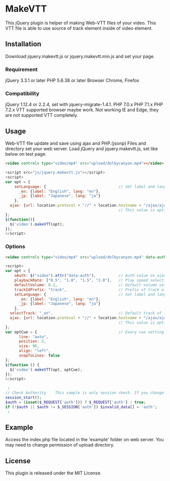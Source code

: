 # MakeVTT
This jQuery plugin is helper of making Web-VTT files of your video. This VTT file is able to use source of track element inside of video element.

## Installation
Download jquery.makevtt.js or jquery.makevtt.min.js and set your page.

### Requirement
jQuery 3.3.1 or later
PHP 5.6.38 or later
Browser Chrome, Firefox

### Compatibility
jQuery 1.12.4 or 2.2.4, set with jquery-migrate-1.4.1.
PHP 7.0.x
PHP 7.1.x
PHP 7.2.x
VTT supported browser maybe work. Not working IE and Edge, they are not supported VTT completely.

## Usage
Web-VTT file update and save using ajax and PHP.(jsonp)
Files and directory set your web server.
Load jQuery and jquery.makevtt.js, set like below on test page.
```html
<video controls type="video/mp4" src="upload/dolbycanyon.mp4"></video>
```

```javascript
<script src="js/jquery.makevtt.js"></script>
<script>
var opt = {
    setLanguage: {                                // Set label and lang of track element. Key is used track id and suffix of Web-VTT file name.
      _en: {label: "English", lang: "en"},
      _jp: {label: "Japanese", lang: "ja"}
    },
  ajax: {url: location.protocol + "//" + location.hostname + "/ajax/ajax_makevtt.php"}
                                                  // This value is option of jQuery.ajax(option). Set url for your web setting.
};
$(function(){
  $('video').makeVTT(opt);
});
</script>
```

### Options
```html
<video controls type="video/mp4" src="upload/dolbycanyon.mp4" data-auth="<?php echo $_SESSION['auth']; ?>"></video>
```

```javascript
<script>
var opt = {
    oAuth: $("video").attr("data-auth"),          // Auth value on ajax. This sample is PHP session.
    playbackRate: ["0.5", "1.0", "1.5", "2.0"],   // Play speed selection.
    defaultVolume: 0.1,                           // Default volume value.
    trackIdPrefix: "track",                       // Prefix of track element id. Id is set trackIdPrefix + setLanguage key.
    setLanguage: {                                // Set label and lang of track element. Key is used track id and suffix of Web-VTT file name.
      _en: {label: "English", lang: "en"},
      _jp: {label: "Japanese", lang: "ja"}
    },
  selectTrack: "_en",                             // Default track of the key.
  ajax: {url: location.protocol + "//" + location.hostname + "/ajax/ajax_makevtt.php"}
                                                  // This value is option of jQuery.ajax(option). Set url for your web setting.
};
var optCue = {                                    // Every cue setting of Web-VTT file. Please check Web-VTT document
      line: "auto",
      position: 2,
      size: 96,
      align: "left",
      snapToLines: false
};
$(function () {
  $('video').makeVTT(opt, optCue);
});
</script>
```

```php
 :
// Check Authority    This sample is only session ckech. If you change check value, customize this block. Line 12-15 of ajax/ajax_makevtt.php
session_start();
$auth = (isset($_REQUEST['auth'])) ? $_REQUEST['auth'] : true;
if (!$auth || $auth != $_SESSION['auth']) $invalid_data[] = 'auth';
 :
```

## Example
Access the index.php file located in the 'example' folder on web server.
You may need to change permission of upload directory.

## License
This plugin is released under the MIT License.
